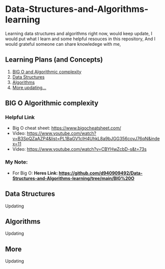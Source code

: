 # Data-Structures-and-Algorithms-learning
Learning data structures and algorithms right now,
would keep update,
I would put what I learn and some helpful resouces in this repository,
And I would grateful someone can share knowledege with me,

## Learning Plans (and Concepts)
1. [BIG O and Algorithmic complexity](#BIG-O-Algorithmic-complexity)
2. [Data Structures](#Data-Structures)
3. [Algorithms](#Algorithms)
4. [More,updating...](#More)


## BIG O Algorithmic complexity
### Helpful Link
- Big O cheat sheet: https://www.bigocheatsheet.com/
- Video: https://www.youtube.com/watch?v=B3SpQZaAZP4&list=PL1BaGV1cIH4UhkL8a9bJGG356covJ76qN&index=11
- Video: https://www.youtube.com/watch?v=CBYHwZcbD-s&t=73s

### My Note:
- For Big O: 
**Heres Link: https://github.com/d940909492/Data-Structures-and-Algorithms-learning/tree/main/BIG%20O**


## Data Structures
Updating


## Algorithms
Updating


## More
Updating
